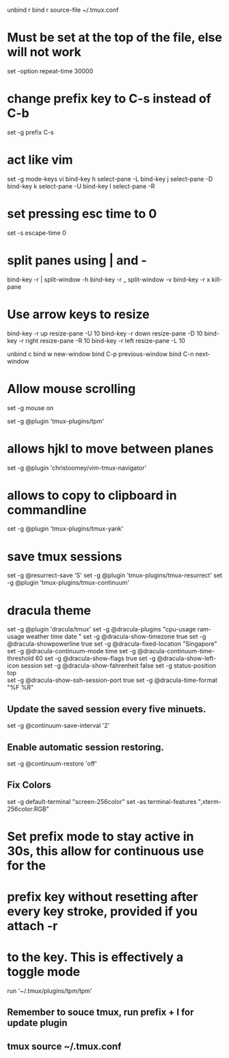 unbind r
bind r source-file ~/.tmux.conf
# Must be set at the top of the file, else will not work
set -option repeat-time 30000
# change prefix key to C-s instead of C-b
set -g prefix C-s

# act like vim
set -g mode-keys vi
bind-key h select-pane -L
bind-key j select-pane -D
bind-key k select-pane -U
bind-key l select-pane -R
# set pressing esc time to 0
set -s escape-time 0

# split panes using | and -
bind-key -r | split-window -h
bind-key -r _ split-window -v
bind-key -r x kill-pane

# Use arrow keys to resize
bind-key -r up resize-pane -U 10
bind-key -r down resize-pane -D 10
bind-key -r right resize-pane -R 10
bind-key -r left resize-pane -L 10

unbind c
bind w new-window
bind C-p previous-window
bind C-n next-window

# Allow mouse scrolling
set -g mouse on

set -g @plugin 'tmux-plugins/tpm'
# allows hjkl to move between planes
set -g @plugin 'christoomey/vim-tmux-navigator'
# allows to copy to clipboard in commandline
set -g @plugin 'tmux-plugins/tmux-yank'

# save tmux sessions
set -g @resurrect-save 'S'
set -g @plugin 'tmux-plugins/tmux-resurrect'
set -g @plugin 'tmux-plugins/tmux-continuum'
# dracula theme
set -g @plugin 'dracula/tmux'
set -g @dracula-plugins "cpu-usage ram-usage weather time date "
set -g @dracula-show-timezone true
set -g @dracula-showpowerline true
set -g @dracula-fixed-location "Singapore"
set -g @dracula-continuum-mode time
set -g @dracula-continuum-time-threshold 60
set -g @dracula-show-flags true
set -g @dracula-show-left-icon session
set -g @dracula-show-fahrenheit false
set -g status-position top  
set -g @dracula-show-ssh-session-port true
set -g @dracula-time-format "%F %R"

## Update the saved session every five minuets.
set -g @continuum-save-interval '2'

## Enable automatic session restoring.
set -g @continuum-restore 'off'

## Fix Colors
set -g default-terminal "screen-256color"
set -as terminal-features ",xterm-256color:RGB"

# Set prefix mode to stay active in 30s, this allow for continuous use for the
# prefix key without resetting after every key stroke, provided if you attach -r 
# to the key. This is effectively a toggle mode
run '~/.tmux/plugins/tpm/tpm'

## Remember to souce tmux, run prefix + I for update plugin
## tmux source ~/.tmux.conf
